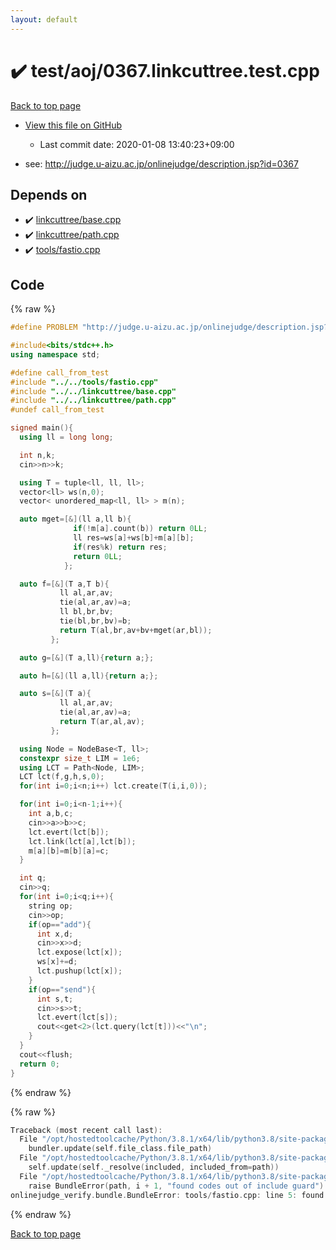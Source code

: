 ```yaml
---
layout: default
---
```


<!-- mathjax config similar to math.stackexchange -->
<script type="text/javascript" async
  src="https://cdnjs.cloudflare.com/ajax/libs/mathjax/2.7.5/MathJax.js?config=TeX-MML-AM_CHTML">
</script>
<script type="text/x-mathjax-config">
  MathJax.Hub.Config({
    TeX: { equationNumbers: { autoNumber: "AMS" }},
    tex2jax: {
      inlineMath: [ ['$','$'] ],
      processEscapes: true
    },
    "HTML-CSS": { matchFontHeight: false },
    displayAlign: "left",
    displayIndent: "2em"
  });
</script>

<script type="text/javascript" src="https://cdnjs.cloudflare.com/ajax/libs/jquery/3.4.1/jquery.min.js"></script>
<script src="https://cdn.jsdelivr.net/npm/jquery-balloon-js@1.1.2/jquery.balloon.min.js" integrity="sha256-ZEYs9VrgAeNuPvs15E39OsyOJaIkXEEt10fzxJ20+2I=" crossorigin="anonymous"></script>
<script type="text/javascript" src="../../../assets/js/copy-button.js"></script>
<link rel="stylesheet" href="../../../assets/css/copy-button.css" />


# :heavy_check_mark: test/aoj/0367.linkcuttree.test.cpp

<a href="../../../index.html">Back to top page</a>

* <a href="{{ site.github.repository_url }}/blob/master/test/aoj/0367.linkcuttree.test.cpp">View this file on GitHub</a>
    - Last commit date: 2020-01-08 13:40:23+09:00


* see: <a href="http://judge.u-aizu.ac.jp/onlinejudge/description.jsp?id=0367">http://judge.u-aizu.ac.jp/onlinejudge/description.jsp?id=0367</a>


## Depends on

* :heavy_check_mark: <a href="../../../library/linkcuttree/base.cpp.html">linkcuttree/base.cpp</a>
* :heavy_check_mark: <a href="../../../library/linkcuttree/path.cpp.html">linkcuttree/path.cpp</a>
* :heavy_check_mark: <a href="../../../library/tools/fastio.cpp.html">tools/fastio.cpp</a>


## Code

<a id="unbundled"></a>
{% raw %}
```cpp
#define PROBLEM "http://judge.u-aizu.ac.jp/onlinejudge/description.jsp?id=0367"

#include<bits/stdc++.h>
using namespace std;

#define call_from_test
#include "../../tools/fastio.cpp"
#include "../../linkcuttree/base.cpp"
#include "../../linkcuttree/path.cpp"
#undef call_from_test

signed main(){
  using ll = long long;

  int n,k;
  cin>>n>>k;

  using T = tuple<ll, ll, ll>;
  vector<ll> ws(n,0);
  vector< unordered_map<ll, ll> > m(n);

  auto mget=[&](ll a,ll b){
              if(!m[a].count(b)) return 0LL;
              ll res=ws[a]+ws[b]+m[a][b];
              if(res%k) return res;
              return 0LL;
            };

  auto f=[&](T a,T b){
           ll al,ar,av;
           tie(al,ar,av)=a;
           ll bl,br,bv;
           tie(bl,br,bv)=b;
           return T(al,br,av+bv+mget(ar,bl));
         };

  auto g=[&](T a,ll){return a;};

  auto h=[&](ll a,ll){return a;};

  auto s=[&](T a){
           ll al,ar,av;
           tie(al,ar,av)=a;
           return T(ar,al,av);
         };

  using Node = NodeBase<T, ll>;
  constexpr size_t LIM = 1e6;
  using LCT = Path<Node, LIM>;
  LCT lct(f,g,h,s,0);
  for(int i=0;i<n;i++) lct.create(T(i,i,0));

  for(int i=0;i<n-1;i++){
    int a,b,c;
    cin>>a>>b>>c;
    lct.evert(lct[b]);
    lct.link(lct[a],lct[b]);
    m[a][b]=m[b][a]=c;
  }

  int q;
  cin>>q;
  for(int i=0;i<q;i++){
    string op;
    cin>>op;
    if(op=="add"){
      int x,d;
      cin>>x>>d;
      lct.expose(lct[x]);
      ws[x]+=d;
      lct.pushup(lct[x]);
    }
    if(op=="send"){
      int s,t;
      cin>>s>>t;
      lct.evert(lct[s]);
      cout<<get<2>(lct.query(lct[t]))<<"\n";
    }
  }
  cout<<flush;
  return 0;
}

```
{% endraw %}

<a id="bundled"></a>
{% raw %}
```cpp
Traceback (most recent call last):
  File "/opt/hostedtoolcache/Python/3.8.1/x64/lib/python3.8/site-packages/onlinejudge_verify/docs.py", line 340, in write_contents
    bundler.update(self.file_class.file_path)
  File "/opt/hostedtoolcache/Python/3.8.1/x64/lib/python3.8/site-packages/onlinejudge_verify/bundle.py", line 154, in update
    self.update(self._resolve(included, included_from=path))
  File "/opt/hostedtoolcache/Python/3.8.1/x64/lib/python3.8/site-packages/onlinejudge_verify/bundle.py", line 123, in update
    raise BundleError(path, i + 1, "found codes out of include guard")
onlinejudge_verify.bundle.BundleError: tools/fastio.cpp: line 5: found codes out of include guard

```
{% endraw %}

<a href="../../../index.html">Back to top page</a>

